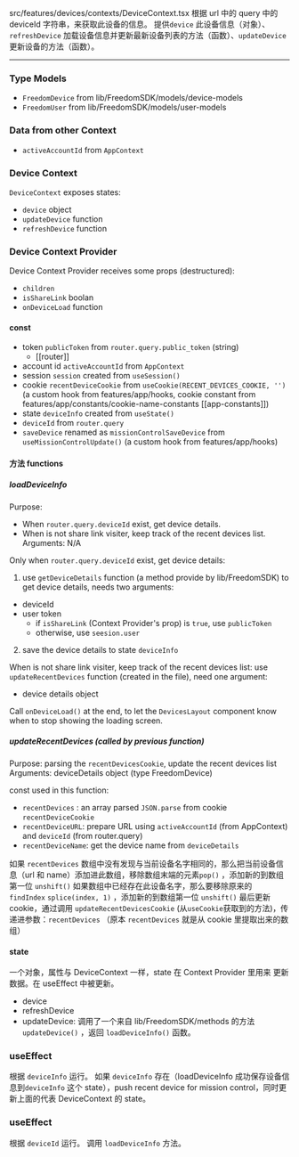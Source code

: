 src/features/devices/contexts/DeviceContext.tsx
根据 url 中的 query 中的 deviceId 字符串，来获取此设备的信息。
提供`device` 此设备信息（对象）、`refreshDevice` 加载设备信息并更新最新设备列表的方法（函数）、`updateDevice` 更新设备的方法（函数）。

-------
### Type Models
- `FreedomDevice` from lib/FreedomSDK/models/device-models
- `FreedomUser` from lib/FreedomSDK/models/user-models


### Data from other Context
- `activeAccountId` from `AppContext`


### Device Context
`DeviceContext` exposes states:
- `device` object
- `updateDevice` function
- `refreshDevice` function

### Device Context Provider
Device Context Provider receives some props (destructured):
- `children`
- `isShareLink` boolan
- `onDeviceLoad` function

#### const 
- token `publicToken` from `router.query.public_token` (string)
	- [[router]]
-  account id `activeAccountId` from `AppContext`
- session `session` created from `useSession()`
- cookie `recentDeviceCookie` from `useCookie(RECENT_DEVICES_COOKIE, '')` (a custom hook from features/app/hooks, cookie constant from features/app/constants/cookie-name-constants [[app-constants]])
- state `deviceInfo` created from `useState()`
- `deviceId` from `router.query`
- `saveDevice` renamed as `missionControlSaveDevice` from `useMissionControlUpdate()` (a custom hook from features/app/hooks)

#### 方法 functions
##### loadDeviceInfo
Purpose: 
- When `router.query.deviceId` exist, get device details.
- When is not share link visiter, keep track of the recent devices list.
Arguments: N/A

Only when `router.query.deviceId` exist, get device details:
1. use `getDeviceDetails` function (a method provide by lib/FreedomSDK) to get device details, needs two arguments:
- deviceId
- user token
	- if `isShareLink` (Context Provider's prop) is `true`, use `publicToken`
	- otherwise, use `seesion.user`
2. save the device details to state `deviceInfo`

When is not share link visiter, keep track of the recent devices list:
use `updateRecentDevices` function (created in the file), need one argument:
- device details object

Call `onDeviceLoad()` at the end, to let the `DevicesLayout` component know when to stop showing the loading screen.

##### updateRecentDevices (called by previous function)
Purpose: parsing the `recentDevicesCookie`, update the recent devices list
Arguments: deviceDetails object (type FreedomDevice)

const used in this function:
- `recentDevices` : an array parsed `JSON.parse` from cookie `recentDeviceCookie`
- `recentDeviceURL`: prepare URL using `activeAccountId` (from AppContext) and `deviceId` (from router.query)
- `recentDeviceName`: get the device name from `deviceDetails`

如果 `recentDevices` 数组中没有发现与当前设备名字相同的，那么把当前设备信息（url 和 name）添加进此数组，移除数组末端的元素`pop()` ，添加新的到数组第一位 `unshift()`
如果数组中已经存在此设备名字，那么要移除原来的 `findIndex` `splice(index, 1)` ，添加新的到数组第一位 `unshift()`
最后更新 cookie，通过调用 `updateRecentDevicesCookie` (从`useCookie`获取到的方法)，传递进参数：`recentDevices`
（原本 `recentDevices` 就是从 cookie 里提取出来的数组）

#### state
一个对象，属性与 DeviceContext 一样，state 在 Context Provider 里用来 更新 数据。在 useEffect 中被更新。
- device
- refreshDevice
- updateDevice: 调用了一个来自 lib/FreedomSDK/methods 的方法 `updateDevice()` ，返回 `loadDeviceInfo()` 函数。

### useEffect
根据 `deviceInfo` 运行。
如果 `deviceInfo` 存在（loadDeviceInfo 成功保存设备信息到`deviceInfo` 这个 state），push recent device for mission control，同时更新上面的代表 DeviceContext 的 state。

### useEffect
根据 `deviceId` 运行。
调用 `loadDeviceInfo` 方法。
